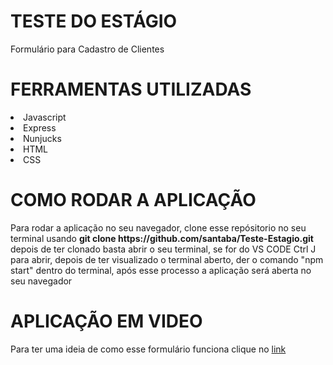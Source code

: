 # TESTE DO ESTÁGIO

<p>Formulário para Cadastro de Clientes</p>

# FERRAMENTAS UTILIZADAS 

<li>Javascript</li>
<li>Express</li>
<li>Nunjucks</li>
<li>HTML</li>
<li>CSS</li>

# COMO RODAR A APLICAÇÃO

<p>Para rodar a aplicação no seu navegador, clone esse repósitorio no seu terminal usando 
<b>git clone https://github.com/santaba/Teste-Estagio.git</b>  
depois de ter clonado basta abrir o seu terminal, se for do VS CODE Ctrl J para abrir, depois 
de ter visualizado o terminal aberto, der o comando "npm start" dentro do terminal, após esse processo a aplicação será aberta no seu navegador</p>

# APLICAÇÃO EM VIDEO 

<p>Para ter uma ideia de como esse formulário funciona clique no <a href="https://youtu.be/B_mNJbgPXb8" target="_blank">link</a></p>


